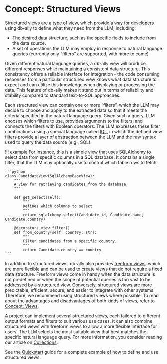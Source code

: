 # Concept: Structured Views

Structured views are a type of [view](../concepts/views.md), which provide a way for developers using db-ally to define what they need from the LLM, including:

* The desired data structure, such as the specific fields to include from the data source.
* A set of operations the LLM may employ in response to natural language queries (currently only “filters” are supported, with more to come)

Given different natural language queries, a db-ally view will produce different responses while maintaining a consistent data structure. This consistency offers a reliable interface for integration - the code consuming responses from a particular structured view knows what data structure to expect and can utilize this knowledge when displaying or processing the data. This feature of db-ally makes it stand out in terms of reliability and stability compared to standard text-to-SQL approaches.

Each structured view can contain one or more “filters”, which the LLM may decide to choose and apply to the extracted data so that it meets the criteria specified in the natural language query. Given such a query, LLM chooses which filters to use, provides arguments to the filters, and connects the filters with Boolean operators. The LLM expresses these filter combinations using a special language called [IQL](iql.md), in which the defined view filters provide a layer of abstraction between the LLM and the raw syntax used to query the data source (e.g., SQL).

!!! example
    For instance, this is a simple [view that uses SQLAlchemy](../how-to/views/sql.md) to select data from specific columns in a SQL database. It contains a single filter, that the LLM may optionally use to control which table rows to fetch:

    ```python
    class CandidateView(SqlAlchemyBaseView):
        """
        A view for retrieving candidates from the database.
        """

        def get_select(self):
            """
            Defines which columns to select
            """
            return sqlalchemy.select(Candidate.id, Candidate.name, Candidate.country)

        @decorators.view_filter()
        def from_country(self, country: str):
            """
            Filter candidates from a specific country.
            """
            return Candidate.country == country
    ```

In addition to structured views, db-ally also provides [freeform views](freeform_views.md), which are more flexible and can be used to create views that do not require a fixed data structure. Freeform views come in handy when the data structure is not predefined or when the scope of potential queries is too vast to be addressed by a structured view. Conversely, structured views are more predictable, efficient, secure, and easier to integrate with other systems. Therefore, we recommend using structured views where possible. To read about the advantages and disadvantages of both kinds of views, refer to [Concept: Views](views.md).

A project can implement several structured views, each tailored to different output formats and filters to suit various use cases. It can also combine structured views with freeform views to allow a more flexible interface for users. The LLM selects the most suitable view that best matches the specific natural language query. For more information, you consider reading our article on [Collections](collections.md).

See the [Quickstart](../quickstart/index.md) guide for a complete example of how to define and use structured views.